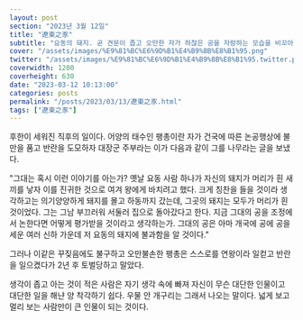```yaml
---
layout: post
section: "2023년 3월 12일"
title: "遼東之豕"
subtitle: "요동의 돼지. 곧 견문이 좁고 오만한 자가 하찮은 공을 자랑하는 모습을 비꼬아 일컫는 말로서, 줄여서 요시(遼豕), 요동시(遼東豕) 라고 한다."
cover: "/assets/images/%E9%81%BC%E6%9D%B1%E4%B9%8B%E8%B1%95.png"
twitter: "/assets/images/%E9%81%BC%E6%9D%B1%E4%B9%8B%E8%B1%95.twitter.png"
coverwidth: 1200
coverheight: 630
date: "2023-03-12 10:13:00"
categories: posts
permalink: "/posts/2023/03/13/遼東之豕.html"
tags: ["遼東之豕"]
---
```


후한이 세워진 직후의 일이다. 어양의 태수인 팽총이란 자가 건국에 따른 논공행상에 불만을 품고 반란을 도모하자 대장군 주부라는 이가 다음과 같이 그를 나무라는 글을 보냈다.

"그대는 혹시 이런 이야기를 아는가? 옛날 요동 사람 하나가 자신의 돼지가 머리가 흰 새끼를 낳자 이를 진귀한 것으로 여겨 왕에게 바치려고 했다. 크게 칭찬을 들을 것이라 생각하고는 의기양양하게 돼지를 몰고 하동까지 갔는데, 그곳의 돼지는 모두가 머리가 흰 것이었다. 그는 그남 부끄러워 서둘러 집으로 돌아갔다고 한다. 지금 그대의 공을 조정에서 논한다면 어떻게 평가받을 것이라고 생각하는가. 그대의 공은 아마 개국에 공에 공을 세운 여러 신하 가운데 저 요동의 돼지에 불과함을 알 것이다."

그러나 이같은 꾸짖음에도 불구하고 오만불손한 팽총은 스스로를 연왕이라 일컫고 반란을 일으켰다가 2년 후 토벌당하고 말았다.

생각이 좁고 아는 것이 적은 사람은 자기 생각 속에 빠져 자신이 무슨 대단한 인물이고 대단한 일을 해냔 양 착각하기 쉽다. 우물 안 개구리는 그래서 나오는 말이다. 넓게 보고 멀리 보는 사람만이 큰 인물이 되는 것이다.
